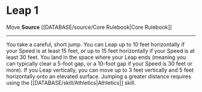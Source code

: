﻿---
actions: '[one-action]'
cost: null
element: null
frequency: null
id: '81'
name: Leap
rarity: Common
requirement: null
rus_type_level: null
school: null
source: '[[DATABASE/source/Core Rulebook|Core Rulebook]]'
trait:
- '[[DATABASE/trait/Move|Move]]'
trigger: null
type: Action

---
# Leap <span class="action-icon">1</span>

<span class="item-trait">Move</span>
**Source** [[DATABASE/source/Core Rulebook|Core Rulebook]]

---
You take a careful, short jump. You can Leap up to 10 feet horizontally if your Speed is at least 15 feet, or up to 15 feet horizontally if your Speed is at least 30 feet. You land in the space where your Leap ends (meaning you can typically clear a 5-foot gap, or a 10-foot gap if your Speed is 30 feet or more).
 If you Leap vertically, you can move up to 3 feet vertically and 5 feet horizontally onto an elevated surface.
 Jumping a greater distance requires using the [[DATABASE/skill/Athletics|Athletics]] skill.
